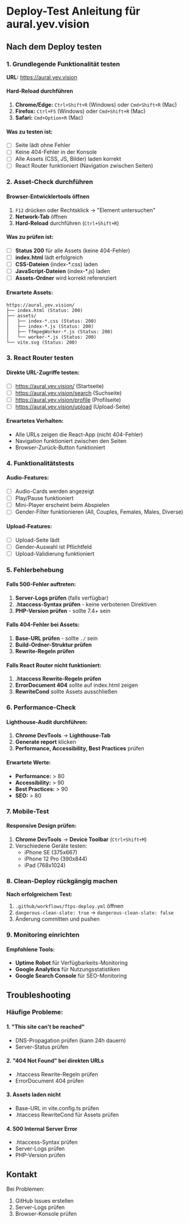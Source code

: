 # Deploy-Test Anleitung für aural.yev.vision

## Nach dem Deploy testen

### 1. Grundlegende Funktionalität testen

**URL:** https://aural.yev.vision

#### Hard-Reload durchführen
1. **Chrome/Edge:** `Ctrl+Shift+R` (Windows) oder `Cmd+Shift+R` (Mac)
2. **Firefox:** `Ctrl+F5` (Windows) oder `Cmd+Shift+R` (Mac)
3. **Safari:** `Cmd+Option+R` (Mac)

#### Was zu testen ist:
- [ ] Seite lädt ohne Fehler
- [ ] Keine 404-Fehler in der Konsole
- [ ] Alle Assets (CSS, JS, Bilder) laden korrekt
- [ ] React Router funktioniert (Navigation zwischen Seiten)

### 2. Asset-Check durchführen

#### Browser-Entwicklertools öffnen
1. `F12` drücken oder Rechtsklick → "Element untersuchen"
2. **Network-Tab** öffnen
3. **Hard-Reload** durchführen (`Ctrl+Shift+R`)

#### Was zu prüfen ist:
- [ ] **Status 200** für alle Assets (keine 404-Fehler)
- [ ] **index.html** lädt erfolgreich
- [ ] **CSS-Dateien** (index-*.css) laden
- [ ] **JavaScript-Dateien** (index-*.js) laden
- [ ] **Assets-Ordner** wird korrekt referenziert

#### Erwartete Assets:
```
https://aural.yev.vision/
├── index.html (Status: 200)
├── assets/
│   ├── index-*.css (Status: 200)
│   ├── index-*.js (Status: 200)
│   ├── ffmpegWorker-*.js (Status: 200)
│   └── worker-*.js (Status: 200)
└── vite.svg (Status: 200)
```

### 3. React Router testen

#### Direkte URL-Zugriffe testen:
- [ ] https://aural.yev.vision/ (Startseite)
- [ ] https://aural.yev.vision/search (Suchseite)
- [ ] https://aural.yev.vision/profile (Profilseite)
- [ ] https://aural.yev.vision/upload (Upload-Seite)

#### Erwartetes Verhalten:
- Alle URLs zeigen die React-App (nicht 404-Fehler)
- Navigation funktioniert zwischen den Seiten
- Browser-Zurück-Button funktioniert

### 4. Funktionalitätstests

#### Audio-Features:
- [ ] Audio-Cards werden angezeigt
- [ ] Play/Pause funktioniert
- [ ] Mini-Player erscheint beim Abspielen
- [ ] Gender-Filter funktionieren (All, Couples, Females, Males, Diverse)

#### Upload-Features:
- [ ] Upload-Seite lädt
- [ ] Gender-Auswahl ist Pflichtfeld
- [ ] Upload-Validierung funktioniert

### 5. Fehlerbehebung

#### Falls 500-Fehler auftreten:
1. **Server-Logs prüfen** (falls verfügbar)
2. **.htaccess-Syntax prüfen** - keine verbotenen Direktiven
3. **PHP-Version prüfen** - sollte 7.4+ sein

#### Falls 404-Fehler bei Assets:
1. **Base-URL prüfen** - sollte `./` sein
2. **Build-Ordner-Struktur prüfen**
3. **Rewrite-Regeln prüfen**

#### Falls React Router nicht funktioniert:
1. **.htaccess Rewrite-Regeln prüfen**
2. **ErrorDocument 404** sollte auf index.html zeigen
3. **RewriteCond** sollte Assets ausschließen

### 6. Performance-Check

#### Lighthouse-Audit durchführen:
1. **Chrome DevTools** → **Lighthouse-Tab**
2. **Generate report** klicken
3. **Performance, Accessibility, Best Practices** prüfen

#### Erwartete Werte:
- **Performance:** > 80
- **Accessibility:** > 90
- **Best Practices:** > 90
- **SEO:** > 80

### 7. Mobile-Test

#### Responsive Design prüfen:
1. **Chrome DevTools** → **Device Toolbar** (`Ctrl+Shift+M`)
2. Verschiedene Geräte testen:
   - iPhone SE (375x667)
   - iPhone 12 Pro (390x844)
   - iPad (768x1024)

### 8. Clean-Deploy rückgängig machen

**Nach erfolgreichem Test:**
1. `.github/workflows/ftps-deploy.yml` öffnen
2. `dangerous-clean-slate: true` → `dangerous-clean-slate: false`
3. Änderung committen und pushen

### 9. Monitoring einrichten

#### Empfohlene Tools:
- **Uptime Robot** für Verfügbarkeits-Monitoring
- **Google Analytics** für Nutzungsstatistiken
- **Google Search Console** für SEO-Monitoring

## Troubleshooting

### Häufige Probleme:

#### 1. "This site can't be reached"
- DNS-Propagation prüfen (kann 24h dauern)
- Server-Status prüfen

#### 2. "404 Not Found" bei direkten URLs
- .htaccess Rewrite-Regeln prüfen
- ErrorDocument 404 prüfen

#### 3. Assets laden nicht
- Base-URL in vite.config.ts prüfen
- .htaccess RewriteCond für Assets prüfen

#### 4. 500 Internal Server Error
- .htaccess-Syntax prüfen
- Server-Logs prüfen
- PHP-Version prüfen

## Kontakt

Bei Problemen:
1. GitHub Issues erstellen
2. Server-Logs prüfen
3. Browser-Konsole prüfen
